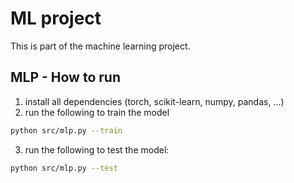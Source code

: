 # ML project

This is part of the machine learning project. 

## MLP - How to run
1. install all dependencies (torch, scikit-learn, numpy, pandas, ...)
2. run the following to train the model 
```bash 
python src/mlp.py --train
``` 
3. run the following to test the model: 
```bash
python src/mlp.py --test


